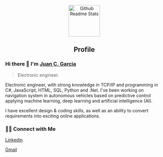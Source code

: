 
<p align="center">
 <img width="100px" src="https://res.cloudinary.com/anuraghazra/image/upload/v1594908242/logo_ccswme.svg" align="center" alt="Github Readme Stats" />
 <h2 align="center">Profile</h2>
</p>

### Hi there 👋 I'm [Juan C. Garcia](https://www.linkedin.com/in/juan-camilo-garcia-carrillo-466412239/)
> Electronic engineer.



<div>
 <p>
Electronic engineer, with strong knowledge in TCP/IP and programming in C#, JavaScript, HTML, SQL, Python and .Net. I've been working on navigation system in autonomous vehicles based on predictive control applying machine learning, deep learning and artificial intelligence (AI).

I have excellent design & coding skills, as well as an ability to convert requirements into exciting online applications.
</p>
</div>





<h3> 🤝🏻 Connect with Me </h3>


<a href="https://www.linkedin.com/in/juan-camilo-garcia-carrillo-466412239/" target="_blank">Linkedin</a>

<a href="mailto:Juancamilogarcia0930@gmail.com">Gmail</a>
</p>



<!--
**JuanCgarcia09/JuanCgarcia09** is a ✨ _special_ ✨ repository because its `README.md` (this file) appears on your GitHub profile.

Here are some ideas to get you started:

- 🔭 I’m currently working on ...
- 🌱 I’m currently learning ...
- 👯 I’m looking to collaborate on ...
- 🤔 I’m looking for help with ...
- 💬 Ask me about ...
- 📫 How to reach me: ...
- 😄 Pronouns: ...
- ⚡ Fun fact: ...
-->
